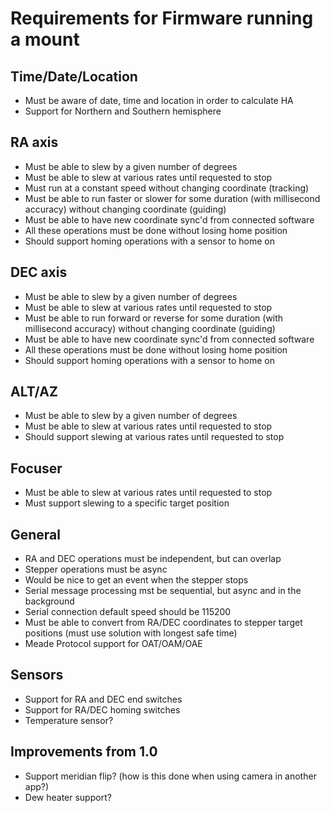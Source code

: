 # Requirements for Firmware running a mount

## Time/Date/Location
- Must be aware of date, time and location in order to calculate HA
- Support for Northern and Southern hemisphere

## RA axis
- Must be able to slew by a given number of degrees
- Must be able to slew at various rates until requested to stop
- Must run at a constant speed without changing coordinate (tracking)
- Must be able to run faster or slower for some duration (with millisecond accuracy) without changing coordinate (guiding)
- Must be able to have new coordinate sync'd from connected software
- All these operations must be done without losing home position
- Should support homing operations with a sensor to home on

## DEC axis
- Must be able to slew by a given number of degrees
- Must be able to slew at various rates until requested to stop
- Must be able to run forward or reverse for some duration (with millisecond accuracy) without changing coordinate (guiding)
- Must be able to have new coordinate sync'd from connected software
- All these operations must be done without losing home position
- Should support homing operations with a sensor to home on

## ALT/AZ
- Must be able to slew by a given number of degrees
- Must be able to slew at various rates until requested to stop
- Should support slewing at various rates until requested to stop

## Focuser
- Must be able to slew at various rates until requested to stop
- Must support slewing to a specific target position

## General
- RA and DEC operations must be independent, but can overlap
- Stepper operations must be async
- Would be nice to get an event when the stepper stops
- Serial message processing mst be sequential, but async and in the background
- Serial connection default speed should be 115200
- Must be able to convert from RA/DEC coordinates to stepper target positions (must use solution with longest safe time)
- Meade Protocol support for OAT/OAM/OAE

## Sensors
- Support for RA and DEC end switches
- Support for RA/DEC homing switches
- Temperature sensor?

## Improvements from 1.0
- Support meridian flip? (how is this done when using camera in another app?)
- Dew heater support?
